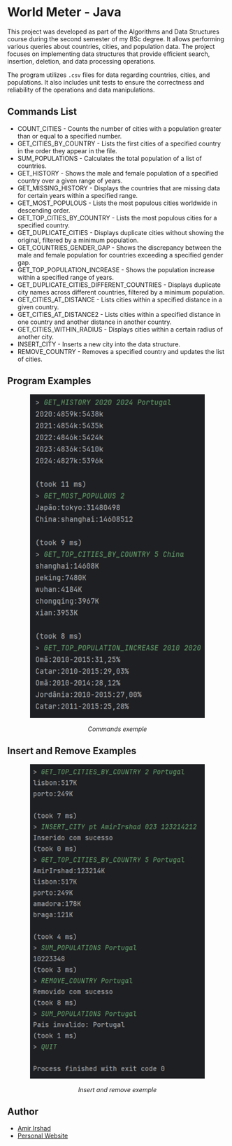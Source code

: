# World Meter - Java

This project was developed as part of the Algorithms and Data Structures course during the second semester of my BSc degree. It allows performing various queries about countries, cities, and population data. The project focuses on implementing data structures that provide efficient search, insertion, deletion, and data processing operations.

The program utilizes `.csv` files for data regarding countries, cities, and populations. It also includes unit tests to ensure the correctness and reliability of the operations and data manipulations.

## Commands List

- COUNT_CITIES - Counts the number of cities with a population greater than or equal to a specified number.
- GET_CITIES_BY_COUNTRY - Lists the first cities of a specified country in the order they appear in the file.
- SUM_POPULATIONS - Calculates the total population of a list of countries.
- GET_HISTORY - Shows the male and female population of a specified country over a given range of years.
- GET_MISSING_HISTORY - Displays the countries that are missing data for certain years within a specified range.
- GET_MOST_POPULOUS - Lists the most populous cities worldwide in descending order.
- GET_TOP_CITIES_BY_COUNTRY - Lists the most populous cities for a specified country.
- GET_DUPLICATE_CITIES - Displays duplicate cities without showing the original, filtered by a minimum population.
- GET_COUNTRIES_GENDER_GAP - Shows the discrepancy between the male and female population for countries exceeding a specified gender gap.
- GET_TOP_POPULATION_INCREASE - Shows the population increase within a specified range of years.
- GET_DUPLICATE_CITIES_DIFFERENT_COUNTRIES - Displays duplicate city names across different countries, filtered by a minimum population.
- GET_CITIES_AT_DISTANCE - Lists cities within a specified distance in a given country.
- GET_CITIES_AT_DISTANCE2 - Lists cities within a specified distance in one country and another distance in another country.
- GET_CITIES_WITHIN_RADIUS - Displays cities within a certain radius of another city.
- INSERT_CITY - Inserts a new city into the data structure.
- REMOVE_COUNTRY - Removes a specified country and updates the list of cities.

## Program Examples

<div style="text-align: center;">
    <img src="images/image1.png" alt="Commands Exemple" width="400"/>
    <p><em>Commands exemple</em></p>
</div>

## Insert and Remove Examples

<div style="text-align: center;">
    <img src="images/image2.png" alt="Insert and Remove Exemple" width="400"/>
    <p><em>Insert and remove exemple</em></p>
</div>

## Author

- <a href="https://github.com/amirajij" target="_blank">Amir Irshad</a>
- <a href="https://amirajij.github.io/" target="_blank">Personal Website</a>
